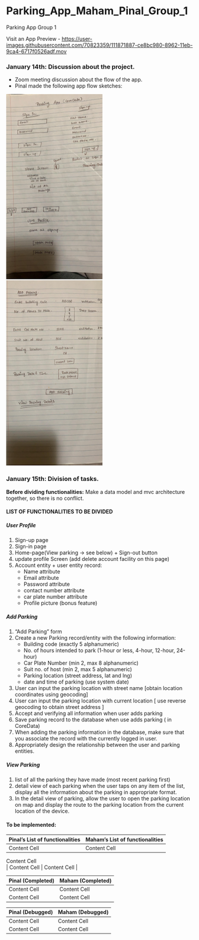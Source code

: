 # Parking_App_Maham_Pinal_Group_1
Parking App Group 1

Visit an App Preview - https://user-images.githubusercontent.com/70823359/111871887-ce8bc980-8962-11eb-9ca4-6717f0526adf.mov

### January 14th: Discussion about the project. 
* Zoom meeting discussion about the flow of the app.
* Pinal made the following app flow sketches:

<img src="appflow1.jpeg" width="260" height="500"> <img src="appflow2.jpeg" width="260" height="500">
### January 15th: Division of tasks.
**Before dividing functionalities:** Make a data model and mvc architecture together, so there is no conflict.

#### LIST OF FUNCTIONALITIES TO BE DIVIDED  
##### User Profile 
1. Sign-up page 
2. Sign-in page 
3. Home-page(View parking -> see below) + Sign-out button
4. update profile Screen (add delete account facility on this page)
5. Account entity + user entity record: 
    * Name attribute
    * Email attribute
    * Password attribute
    * contact number attribute
    * car plate number attribute
    * Profile picture (bonus feature)

##### Add Parking 
1. “Add Parking” form 
2. Create a new Parking record/entity with the following information:
    * Building code (exactly 5 alphanumeric) 
    * No. of hours intended to park (1-hour or less, 4-hour, 12-hour, 24-hour) 
    * Car Plate Number (min 2, max 8 alphanumeric) 
    * Suit no. of host (min 2, max 5 alphanumeric) 
    * Parking location (street address, lat and lng) 
    * date and time of parking (use system date)
3. User can input the parking location with street name [obtain location coordinates using geocoding] 
4. User can input the parking location with current location [ use reverse geocoding to obtain street address ]
5. Accept and verifying all information when user adds parking
6. Save parking record to the database when use adds parking ( in CoreData) 
7. When adding the parking information in the database, make sure that you associate the record with the currently logged in user. 
8. Appropriately design the relationship between the user and parking entities. 

##### View Parking 
1. list of all the parking they have made (most recent parking first)
2. detail view of each parking when the user taps on any item of the list, display all the information about the parking in appropriate format. 
3. In the detail view of parking, allow the user to open the parking location on map and display the route to the parking location from the current location of the device. 

#### To be implemented:
| Pinal’s List of functionalities  | Maham’s List of functionalities|
| ------------- | ------------- |
| Content Cell  | Content Cell  |
  Content Cell  
| Content Cell  | Content Cell  |

| Pinal (Completed)  | Maham (Completed) |
| ------------- | ------------- |
| Content Cell  | Content Cell  |
| Content Cell  | Content Cell  |

| Pinal (Debugged)  | Maham (Debugged) |
| ------------- | ------------- |
| Content Cell  | Content Cell  |
| Content Cell  | Content Cell  |
